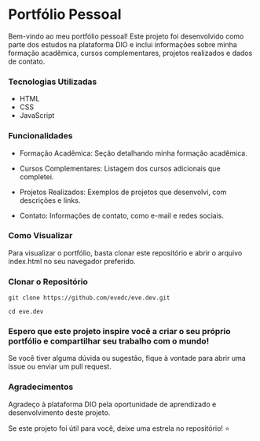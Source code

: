 
# Portfólio Pessoal
Bem-vindo ao meu portfólio pessoal! Este projeto foi desenvolvido como parte dos estudos na plataforma DIO e inclui informações sobre minha formação acadêmica, cursos complementares, projetos realizados e dados de contato.

### Tecnologias Utilizadas
- HTML
- CSS
- JavaScript

### Funcionalidades
- Formação Acadêmica: Seção detalhando minha formação acadêmica.

- Cursos Complementares: Listagem dos cursos adicionais que completei.

- Projetos Realizados: Exemplos de projetos que desenvolvi, com descrições e links.

- Contato: Informações de contato, como e-mail e redes sociais.

### Como Visualizar
Para visualizar o portfólio, basta clonar este repositório e abrir o arquivo index.html no seu navegador preferido.

### Clonar o Repositório


`git clone https://github.com/evedc/eve.dev.git `

`cd eve.dev
`

### Espero que este projeto inspire você a criar o seu próprio portfólio e compartilhar seu trabalho com o mundo!


Se você tiver alguma dúvida ou sugestão, fique à vontade para abrir uma issue ou enviar um pull request.

### Agradecimentos
Agradeço à plataforma DIO pela oportunidade de aprendizado e desenvolvimento deste projeto.

Se este projeto foi útil para você, deixe uma estrela no repositório! ⭐
